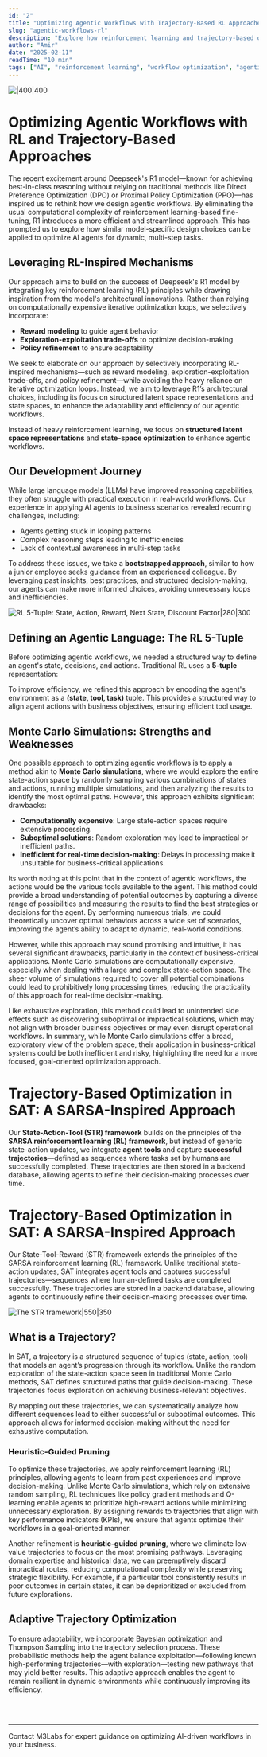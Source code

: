 ```yaml
---
id: "2"
title: "Optimizing Agentic Workflows with Trajectory-Based RL Approaches"
slug: "agentic-workflows-rl"
description: "Explore how reinforcement learning and trajectory-based optimization can enhance AI agent workflows, balancing efficiency and adaptability."
author: "Amir"
date: "2025-02-11"
readTime: "10 min"
tags: ["AI", "reinforcement learning", "workflow optimization", "agentic workflows"]
---
```


![|400|400](/images/articles/index.png)

# Optimizing Agentic Workflows with RL and Trajectory-Based Approaches

The recent excitement around Deepseek's R1 model—known for achieving best-in-class reasoning without relying on traditional methods like Direct Preference Optimization (DPO) or Proximal Policy Optimization (PPO)—has inspired us to rethink how we design agentic workflows. By eliminating the usual computational complexity of reinforcement learning-based fine-tuning, R1 introduces a more efficient and streamlined approach. This has prompted us to explore how similar model-specific design choices can be applied to optimize AI agents for dynamic, multi-step tasks.

## Leveraging RL-Inspired Mechanisms

Our approach aims to build on the success of Deepseek's R1 model by integrating key reinforcement learning (RL) principles while drawing inspiration from the model's architectural innovations. Rather than relying on computationally expensive iterative optimization loops, we selectively incorporate:

- **Reward modeling** to guide agent behavior
- **Exploration-exploitation trade-offs** to optimize decision-making
- **Policy refinement** to ensure adaptability

We seek to elaborate on our approach by selectively incorporating RL-inspired mechanisms—such as reward modeling, exploration-exploitation trade-offs, and policy refinement—while avoiding the heavy reliance on iterative optimization loops. Instead, we aim to leverage R1’s architectural choices, including its focus on structured latent space representations and state spaces, to enhance the adaptability and efficiency of our agentic workflows.

Instead of heavy reinforcement learning, we focus on **structured latent space representations** and **state-space optimization** to enhance agentic workflows.

## Our Development Journey

While large language models (LLMs) have improved reasoning capabilities, they often struggle with practical execution in real-world workflows. Our experience in applying AI agents to business scenarios revealed recurring challenges, including:

- Agents getting stuck in looping patterns
- Complex reasoning steps leading to inefficiencies
- Lack of contextual awareness in multi-step tasks

To address these issues, we take a **bootstrapped approach**, similar to how a junior employee seeks guidance from an experienced colleague. By leveraging past insights, best practices, and structured decision-making, our agents can make more informed choices, avoiding unnecessary loops and inefficiencies.

![RL 5-Tuple: State, Action, Reward, Next State, Discount Factor|280|300](/images/articles/rl.png)

## Defining an Agentic Language: The RL 5-Tuple

Before optimizing agentic workflows, we needed a structured way to define an agent's state, decisions, and actions. Traditional RL uses a **5-tuple** representation:

To improve efficiency, we refined this approach by encoding the agent's environment as a **(state, tool, task)** tuple. This provides a structured way to align agent actions with business objectives, ensuring efficient tool usage.

## Monte Carlo Simulations: Strengths and Weaknesses

One possible approach to optimizing agentic workflows is to apply a method akin to **Monte Carlo simulations**, where we would explore the entire state-action space by randomly sampling various combinations of states and actions, running multiple simulations, and then analyzing the results to identify the most optimal paths. However, this approach exhibits significant drawbacks:

- **Computationally expensive**: Large state-action spaces require extensive processing.
- **Suboptimal solutions**: Random exploration may lead to impractical or inefficient paths.
- **Inefficient for real-time decision-making**: Delays in processing make it unsuitable for business-critical applications.

Its worth noting at this point that in the context of agentic workflows, the actions would be the various tools available to the agent. This method could provide a broad understanding of potential outcomes by capturing a diverse range of possibilities and measuring the results to find the best strategies or decisions for the agent. By performing numerous trials, we could theoretically uncover optimal behaviors across a wide set of scenarios, improving the agent’s ability to adapt to dynamic, real-world conditions.

However, while this approach may sound promising and intuitive, it has several significant drawbacks, particularly in the context of business-critical applications. Monte Carlo simulations are computationally expensive, especially when dealing with a large and complex state-action space. The sheer volume of simulations required to cover all potential combinations could lead to prohibitively long processing times, reducing the practicality of this approach for real-time decision-making. 

Like exhaustive exploration, this method could lead to unintended side effects such as discovering suboptimal or impractical solutions, which may not align with broader business objectives or may even disrupt operational workflows. In summary, while Monte Carlo simulations offer a broad, exploratory view of the problem space, their application in business-critical systems could be both inefficient and risky, highlighting the need for a more focused, goal-oriented optimization approach.

# **Trajectory-Based Optimization in SAT: A SARSA-Inspired Approach**

Our **State-Action-Tool (STR) framework** builds on the principles of the **SARSA reinforcement learning (RL) framework**, but instead of generic state-action updates, we integrate **agent tools** and capture **successful trajectories**—defined as sequences where tasks set by humans are successfully completed. These trajectories are then stored in a backend database, allowing agents to refine their decision-making processes over time.

# Trajectory-Based Optimization in SAT: A SARSA-Inspired Approach

Our State-Tool-Reward (STR) framework extends the principles of the SARSA reinforcement learning (RL) framework. Unlike traditional state-action updates, SAT integrates agent tools and captures successful trajectories—sequences where human-defined tasks are completed successfully. These trajectories are stored in a backend database, allowing agents to continuously refine their decision-making processes over time.

![The STR framework|550|350](/images/articles/STR.png)

## What is a Trajectory?

In SAT, a trajectory is a structured sequence of tuples (state, action, tool) that models an agent’s progression through its workflow. Unlike the random exploration of the state-action space seen in traditional Monte Carlo methods, SAT defines structured paths that guide decision-making. These trajectories focus exploration on achieving business-relevant objectives.

By mapping out these trajectories, we can systematically analyze how different sequences lead to either successful or suboptimal outcomes. This approach allows for informed decision-making without the need for exhaustive computation.

### Heuristic-Guided Pruning

To optimize these trajectories, we apply reinforcement learning (RL) principles, allowing agents to learn from past experiences and improve decision-making. Unlike Monte Carlo simulations, which rely on extensive random sampling, RL techniques like policy gradient methods and Q-learning enable agents to prioritize high-reward actions while minimizing unnecessary exploration. By assigning rewards to trajectories that align with key performance indicators (KPIs), we ensure that agents optimize their workflows in a goal-oriented manner.

Another refinement is **heuristic-guided pruning**, where we eliminate low-value trajectories to focus on the most promising pathways. Leveraging domain expertise and historical data, we can preemptively discard impractical routes, reducing computational complexity while preserving strategic flexibility. For example, if a particular tool consistently results in poor outcomes in certain states, it can be deprioritized or excluded from future explorations.

## Adaptive Trajectory Optimization

To ensure adaptability, we incorporate Bayesian optimization and Thompson Sampling into the trajectory selection process. These probabilistic methods help the agent balance exploitation—following known high-performing trajectories—with exploration—testing new pathways that may yield better results. This adaptive approach enables the agent to remain resilient in dynamic environments while continuously improving its efficiency.



<br><br>

---
Contact M3Labs for expert guidance on optimizing AI-driven workflows in your business.
